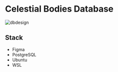 # Celestial Bodies Database

![dbdesign](https://github.com/nooneknowspeter/celestial-bodies-db/blob/main/dbDesign/celestialBodiesDBDesign.png)

## Stack

- Figma
- PostgreSQL
- Ubuntu
- WSL
